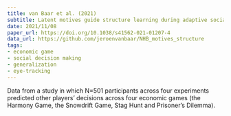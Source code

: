 ```yaml
---
title: van Baar et al. (2021)
subtitle: Latent motives guide structure learning during adaptive social choice
date: 2021/11/08
paper_url: https://doi.org/10.1038/s41562-021-01207-4
data_url: https://github.com/jeroenvanbaar/NHB_motives_structure
tags:
- economic game
- social decision making
- generalization
- eye-tracking
---
```


Data from a study in which N=501 participants across four experiments predicted other players’ decisions across four economic games (the Harmony Game, the Snowdrift Game, Stag Hunt and Prisoner’s Dilemma).
